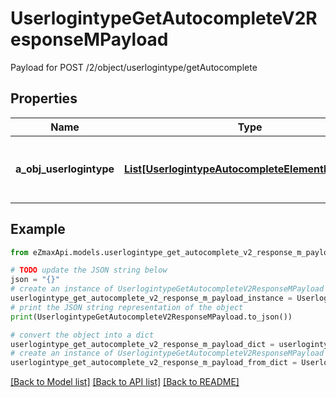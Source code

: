 # UserlogintypeGetAutocompleteV2ResponseMPayload

Payload for POST /2/object/userlogintype/getAutocomplete

## Properties

Name | Type | Description | Notes
------------ | ------------- | ------------- | -------------
**a_obj_userlogintype** | [**List[UserlogintypeAutocompleteElementResponse]**](UserlogintypeAutocompleteElementResponse.md) | An array of Userlogintype autocomplete element response. | 

## Example

```python
from eZmaxApi.models.userlogintype_get_autocomplete_v2_response_m_payload import UserlogintypeGetAutocompleteV2ResponseMPayload

# TODO update the JSON string below
json = "{}"
# create an instance of UserlogintypeGetAutocompleteV2ResponseMPayload from a JSON string
userlogintype_get_autocomplete_v2_response_m_payload_instance = UserlogintypeGetAutocompleteV2ResponseMPayload.from_json(json)
# print the JSON string representation of the object
print(UserlogintypeGetAutocompleteV2ResponseMPayload.to_json())

# convert the object into a dict
userlogintype_get_autocomplete_v2_response_m_payload_dict = userlogintype_get_autocomplete_v2_response_m_payload_instance.to_dict()
# create an instance of UserlogintypeGetAutocompleteV2ResponseMPayload from a dict
userlogintype_get_autocomplete_v2_response_m_payload_from_dict = UserlogintypeGetAutocompleteV2ResponseMPayload.from_dict(userlogintype_get_autocomplete_v2_response_m_payload_dict)
```
[[Back to Model list]](../README.md#documentation-for-models) [[Back to API list]](../README.md#documentation-for-api-endpoints) [[Back to README]](../README.md)


